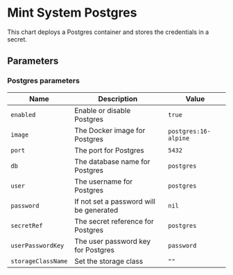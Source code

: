 # Mint System Postgres

This chart deploys a Postgres container and stores the credentials in a secret.

## Parameters

### Postgres parameters

| Name               | Description                             | Value                |
| ------------------ | --------------------------------------- | -------------------- |
| `enabled`          | Enable or disable Postgres              | `true`               |
| `image`            | The Docker image for Postgres           | `postgres:16-alpine` |
| `port`             | The port for Postgres                   | `5432`               |
| `db`               | The database name for Postgres          | `postgres`           |
| `user`             | The username for Postgres               | `postgres`           |
| `password`         | If not set a password will be generated | `nil`                |
| `secretRef`        | The secret reference for Postgres       | `postgres`           |
| `userPasswordKey`  | The user password key for Postgres      | `password`           |
| `storageClassName` | Set the storage class                   | `""`                 |
